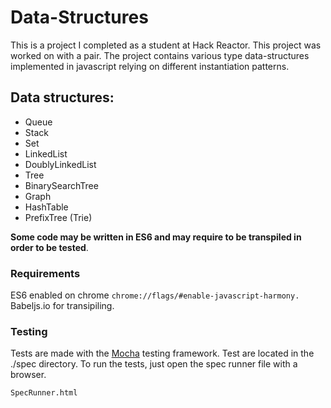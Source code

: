 Data-Structures
==============

This is a project I completed as a student at Hack Reactor. This project was worked on with a pair. The project contains various type data-structures implemented in javascript relying on different instantiation patterns.

## Data structures:

- Queue
- Stack
- Set
- LinkedList
- DoublyLinkedList
- Tree
- BinarySearchTree
- Graph
- HashTable
- PrefixTree (Trie)

**Some code may be written in ES6 and may require to be transpiled in order to be tested**.

### Requirements

ES6 enabled on chrome `chrome://flags/#enable-javascript-harmony.`
Babeljs.io for transipiling.

### Testing

Tests are made with the [Mocha](https://github.com/mochajs/mocha) testing framework.
Test are located in the ./spec directory. To run the tests, just open the spec runner file with a browser.

```
SpecRunner.html
```